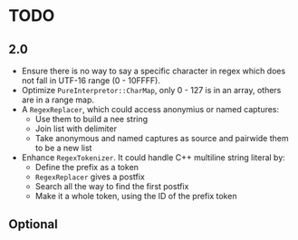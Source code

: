 # TODO

## 2.0

- Ensure there is no way to say a specific character in regex which does not fall in UTF-16 range (0 - 10FFFF).
- Optimize `PureInterpretor::CharMap`, only 0 - 127 is in an array, others are in a range map.
- A `RegexReplacer`, which could access anonymius or named captures:
  - Use them to build a nee string
  - Join list with delimiter
  - Take anonymous and named captures as source and pairwide them to be a new list
- Enhance `RegexTokenizer`. It could handle C++ multiline string literal by:
  - Define the prefix as a token
  - `RegexReplacer` gives a postfix
  - Search all the way to find the first postfix
  - Make it a whole token, using the ID of the prefix token

## Optional
